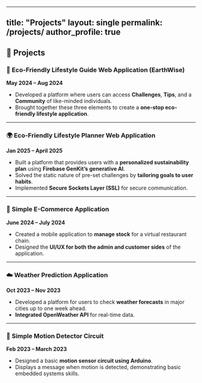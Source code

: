 
---
title: "Projects"
layout: single
permalink: /projects/
author_profile: true
---

## 💼 Projects

### 🌱 Eco-Friendly Lifestyle Guide Web Application (EarthWise)  
**May 2024 – Aug 2024**  
- Developed a platform where users can access **Challenges**, **Tips**, and a **Community** of like-minded individuals.  
- Brought together these three elements to create a **one-stop eco-friendly lifestyle application**.

---

### 🌍 Eco-Friendly Lifestyle Planner Web Application  
**Jan 2025 – April 2025**  
- Built a platform that provides users with a **personalized sustainability plan** using **Firebase GenKit’s generative AI**.  
- Solved the static nature of pre-set challenges by **tailoring goals to user habits**.  
- Implemented **Secure Sockets Layer (SSL)** for secure communication.

---

### 🛒 Simple E-Commerce Application  
**June 2024 – July 2024**  
- Created a mobile application to **manage stock** for a virtual restaurant chain.  
- Designed the **UI/UX for both the admin and customer sides** of the application.

---

### ☁️ Weather Prediction Application  
**Oct 2023 – Nov 2023**  
- Developed a platform for users to check **weather forecasts** in major cities up to one week ahead.  
- **Integrated OpenWeather API** for real-time data.

---

### 🚨 Simple Motion Detector Circuit  
**Feb 2023 – March 2023**  
- Designed a basic **motion sensor circuit using Arduino**.  
- Displays a message when motion is detected, demonstrating basic embedded systems skills.


